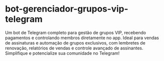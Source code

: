 # bot-gerenciador-grupos-vip-telegram
Um bot de Telegram completo para gestão de grupos VIP, recebendo pagamentos e controlando membros diretamente no app. Ideal para vendas de assinaturas e automação de grupos exclusivos, com lembretes de renovação, relatórios de vendas e controle avançado de assinantes. Simplifique e potencialize sua comunidade no Telegram!
